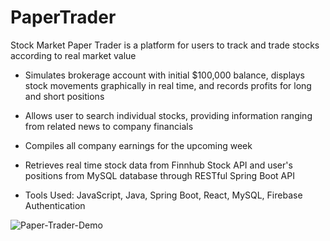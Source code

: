 # PaperTrader

Stock Market Paper Trader is a platform for users to track and trade stocks according to real market value

* Simulates brokerage account with initial $100,000 balance, displays stock movements graphically in real time, and records profits for long and short positions

* Allows user to search individual stocks, providing information ranging from related news to company financials

* Compiles all company earnings for the upcoming week

* Retrieves real time stock data from Finnhub Stock API and user's positions from MySQL database through RESTful Spring Boot API

* Tools Used: JavaScript, Java, Spring Boot, React, MySQL, Firebase Authentication

![Paper-Trader-Demo](demo/PaperTrader.gif)
